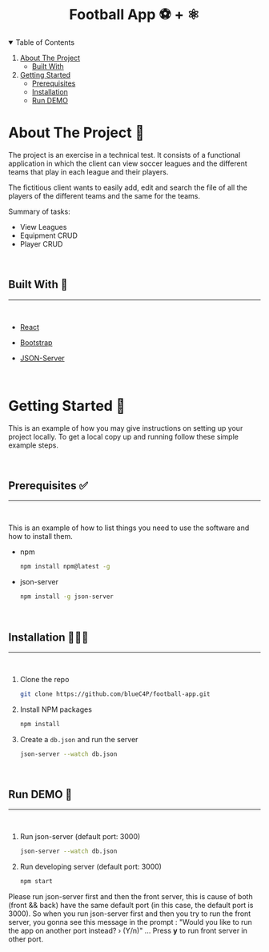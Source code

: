 <h1 align="center" href="https://github.com/blueC4P/football-app">Football App ⚽ + ⚛️</h1>

<details open="open">
  <summary>Table of Contents</summary>
  <ol>
    <li>
      <a href="#about-the-project-📣">About The Project</a>
      <ul>
        <li><a href="#built-with-🤖">Built With</a></li>
      </ul>
    </li>
    <li>
      <a href="#getting-started-🏁">Getting Started</a>
      <ul>
        <li><a href="#prerequisites-✅">Prerequisites</a></li>
        <li><a href="#installation-👨🏼‍💻">Installation</a></li>
        <li><a href="#run-demo-🚀">Run DEMO</a></li>
      </ul>
    </li>
  </ol>
</details>

<!-- ABOUT THE PROJECT -->

# About The Project 📣

The project is an exercise in a technical test. It consists of a functional application in which the client can view soccer leagues and the different teams that play in each league and their players.

The fictitious client wants to easily add, edit and search the file of all the players of the different teams and the same for the teams.

Summary of tasks:

- View Leagues
- Equipment CRUD
- Player CRUD

<br>

## Built With 🤖
<hr/>
<br>

- [React](https://reactjs.org/)

- [Bootstrap](https://getbootstrap.com)

- [JSON-Server](https://github.com/typicode/json-server#json-server--)

<br>

<!-- GETTING STARTED -->

# Getting Started 🏁

This is an example of how you may give instructions on setting up your project locally.
To get a local copy up and running follow these simple example steps.

<br>

## Prerequisites ✅
<hr/>
<br>


This is an example of how to list things you need to use the software and how to install them.

- npm

  ```sh
  npm install npm@latest -g
  ```

- json-server

  ```sh
  npm install -g json-server
  ```

  <br>

## Installation 👨🏼‍💻
<hr/>
<br>

1. Clone the repo

   ```sh
   git clone https://github.com/blueC4P/football-app.git
   ```

2. Install NPM packages

   ```sh
   npm install
   ```

3. Create a  `db.json` and run the server

   ```sh
   json-server --watch db.json
   ```

   <br>

## Run DEMO 🚀
<hr/>
<br>

1. Run json-server (default port: 3000)

   ```sh
   json-server --watch db.json
   ```
2. Run developing server (default port: 3000)

   ```sh
   npm start
   ```

Please run json-server first and then the front server, this is cause of both (front && back) have the same default port (in this case, the default port is 3000). So when you run json-server first and then you try to run the front server, you gonna see this message in the prompt : "Would you like to run the app on another port instead? › (Y/n)" ... Press <b>y</b> to run front server in other port.